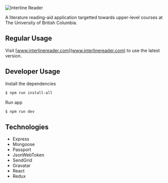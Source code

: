 ![Interline Reader](https://github.com/armaandh/InterlineReader/blob/master/ILReader_Logo-with-tagline2.png)

A literature reading-aid application targetted towards upper-level courses at The University of British Columbia.

## Regular Usage
Visit [www.interlinereader.com](www.interlinereader.com) to use the latest version.

## Developer Usage

Install the dependencies

```sh
$ npm run install-all
```

Run app

```sh
$ npm run dev
```
## Technologies

- Express
- Mongoose
- Passport
- JsonWebToken
- SendGrid
- Gravatar
- React
- Redux
